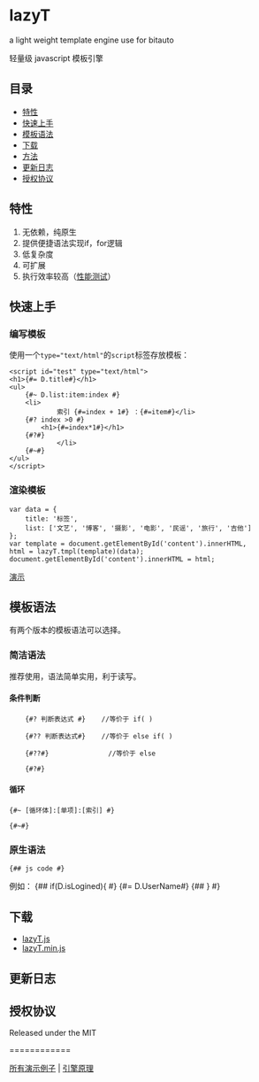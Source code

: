 lazyT
=====

a light weight template engine use for bitauto

轻量级 javascript 模板引擎

##	目录

*	[特性](#特性)
*	[快速上手](#快速上手)
*	[模板语法](#模板语法)
*	[下载](#下载)
*	[方法](#方法)
*	[更新日志](#更新日志)
*	[授权协议](#授权协议)

##	特性

1.	无依赖，纯原生
2.	提供便捷语法实现if，for逻辑
3.	低复杂度
4.	可扩展
5.	执行效率较高（[性能测试](http://111skr.github.com/lazyT/lazyTDemo/speedTest.html)）


## 快速上手


### 编写模板

使用一个``type="text/html"``的``script``标签存放模板：
	
	<script id="test" type="text/html">
	<h1>{#= D.title#}</h1>
	<ul>
	    {#~ D.list:item:index #}
		<li>
                索引 {#=index + 1#} ：{#=item#}</li>
		{#? index >0 #}
			<h1>{#=index*1#}</h1>
		{#?#}
                </li>
	    {#~#}
	</ul>
	</script>

### 渲染模板
	
	var data = {
		title: '标签',
		list: ['文艺', '博客', '摄影', '电影', '民谣', '旅行', '吉他']
	};
	var template = document.getElementById('content').innerHTML,
	html = lazyT.tmpl(template)(data);
	document.getElementById('content').innerHTML = html;


[演示](http://111skr.github.com/lazyT/lazyTDemo/demo1.html)

##	模板语法

有两个版本的模板语法可以选择。

###	简洁语法

推荐使用，语法简单实用，利于读写。

####    条件判断
        {#? 判断表达式 #}    //等价于 if( )
        
        {#?? 判断表达式#}    //等价于 else if( )

        {#??#}               //等价于 else

        {#?#}

####    循环

	{#~ [循环体]:[单项]:[索引] #}		
	
	{#~#}

###	原生语法
	
	{## js code #}

例如：
	{## if(D.isLogined){ #}
		{#= D.UserName#}
	{## } #}

##	下载

* [lazyT.js](https://raw.githubusercontent.com/111skr/lazyT/master/lazyT.js) 
* [lazyT.min.js](https://raw.githubusercontent.com/111skr/lazyT/master/lazyT.min.js)


## 更新日志


## 授权协议

Released under the MIT

============

[所有演示例子](http://aui.github.com/artTemplate/demo/index.html) | [引擎原理](http://cdc.tencent.com/?p=5723)